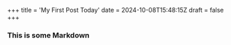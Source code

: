 +++
title = 'My First Post Today'
date = 2024-10-08T15:48:15Z
draft = false
+++

### This is some Markdown
